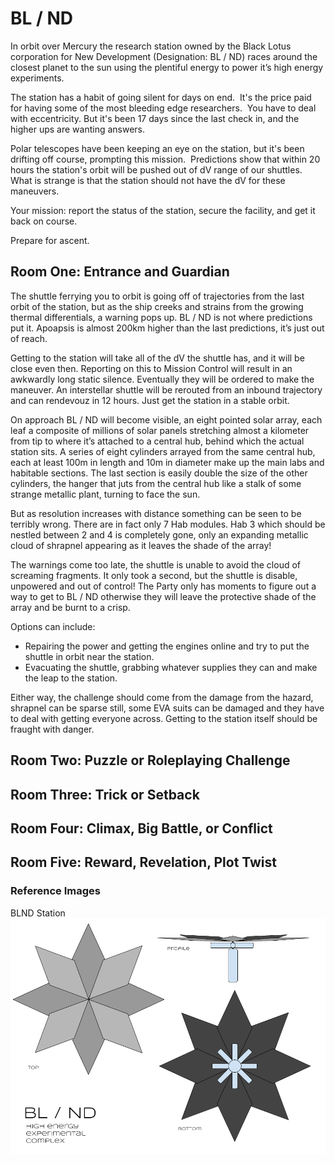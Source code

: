 # BL / ND

In orbit over Mercury the research station owned by the Black Lotus corporation for New Development (Designation: BL / ND) races around the closest planet to the sun using the plentiful energy to power it’s high energy experiments.  

The station has a habit of going silent for days on end.  It's the price paid for having some of the most bleeding edge researchers.  You have to deal with eccentricity. But it's been 17 days since the last check in, and the higher ups are wanting answers.

Polar telescopes have been keeping an eye on the station, but it's been drifting off course, prompting this mission.  Predictions show that within 20 hours the station's orbit will be pushed out of dV range of our shuttles. What is strange is that the station should not have the dV for these maneuvers.

Your mission: report the status of the station, secure the facility, and get it back on course.

Prepare for ascent.

## Room One: Entrance and Guardian

The shuttle ferrying you to orbit is going off of trajectories from the last orbit of the station, but as the ship creeks and strains from the growing thermal differentials, a warning pops up.  BL / ND is not where predictions put it. Apoapsis is almost 200km higher than the last predictions, it’s just out of reach.

Getting to the station will take all of the dV the shuttle has, and it will be close even then.  Reporting on this to Mission Control will result in an awkwardly long static silence. Eventually they will be ordered to make the maneuver.  An interstellar shuttle will be rerouted from an inbound trajectory and can rendevouz in 12 hours. Just get the station in a stable orbit.

On approach BL / ND will become visible, an eight pointed solar array, each leaf a composite of millions of solar panels stretching almost a kilometer from tip to where it’s attached to a central hub, behind which the actual station sits.  A series of eight cylinders arrayed from the same central hub, each at least 100m in length and 10m in diameter make up the main labs and habitable sections. The last section is easily double the size of the other cylinders, the hanger that juts from the central hub like a stalk of some strange metallic plant, turning to face the sun. 

But as resolution increases with distance something can be seen to be terribly wrong.  There are in fact only 7 Hab modules.  Hab 3 which should be nestled between 2 and 4 is completely gone, only an expanding metallic cloud of shrapnel appearing as it leaves the shade of the array!

The warnings come too late, the shuttle is unable to avoid the cloud of screaming fragments.  It only took a second, but the shuttle is disable, unpowered and out of control!  The Party only has moments to figure out a way to get to BL / ND otherwise they will leave the protective shade of the array and be burnt to a crisp.

Options can include:
* Repairing the power and getting the engines online and try to put the shuttle in orbit near the station.
* Evacuating the shuttle, grabbing whatever supplies they can and make the leap to the station.

Either way, the challenge should come from the damage from the hazard, shrapnel can be sparse still, some EVA suits can be damaged and they have to deal with getting everyone across.  Getting to the station itself should be fraught with danger.

## Room Two: Puzzle or Roleplaying Challenge

## Room Three: Trick or Setback

## Room Four: Climax, Big Battle, or Conflict

## Room Five: Reward, Revelation, Plot Twist

### Reference Images

BLND Station
![BLND Station](./BLND.png "BLND Station")
